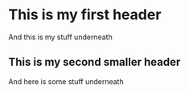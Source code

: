 # This is my first header
And this is my stuff underneath
## This is my second smaller header
And here is some stuff underneath
